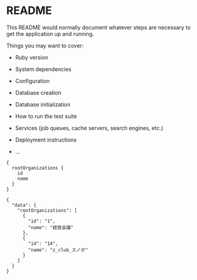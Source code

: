 # README

This README would normally document whatever steps are necessary to get the
application up and running.

Things you may want to cover:

* Ruby version

* System dependencies

* Configuration

* Database creation

* Database initialization

* How to run the test suite

* Services (job queues, cache servers, search engines, etc.)

* Deployment instructions

* ...

```
{
  rootOrganizations {
    id
    name
  }
}

{
  "data": {
    "rootOrganizations": [
      {
        "id": "1",
        "name": "経営会議"
      },
      {
        "id": "14",
        "name": "z_club_スノボ"
      }
    ]
  }
}
```

